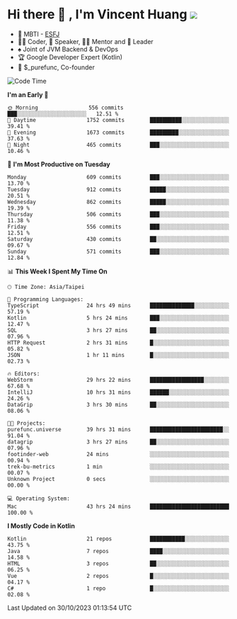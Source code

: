 # Hi there 👋 , I'm Vincent Huang ![](https://komarev.com/ghpvc/?username=Jian-Min-Huang)
- 👀 MBTI - [ESFJ](https://www.16personalities.com/esfj-personality)
- 👨‍💻 Coder, 🎤 Speaker, 👨‍🏫 Mentor and 🚀 Leader
- ♠️ Joint of JVM Backend & DevOps
- 🏆 Google Developer Expert (Kotlin)
- 💼 $_purefunc, Co-founder

<!--START_SECTION:waka-->
![Code Time](http://img.shields.io/badge/Code%20Time-2%2C794%20hrs%2030%20mins-blue)

**I'm an Early 🐤** 

```text
🌞 Morning                556 commits         ███░░░░░░░░░░░░░░░░░░░░░░   12.51 % 
🌆 Daytime                1752 commits        ██████████░░░░░░░░░░░░░░░   39.41 % 
🌃 Evening                1673 commits        █████████░░░░░░░░░░░░░░░░   37.63 % 
🌙 Night                  465 commits         ███░░░░░░░░░░░░░░░░░░░░░░   10.46 % 
```
📅 **I'm Most Productive on Tuesday** 

```text
Monday                   609 commits         ███░░░░░░░░░░░░░░░░░░░░░░   13.70 % 
Tuesday                  912 commits         █████░░░░░░░░░░░░░░░░░░░░   20.51 % 
Wednesday                862 commits         █████░░░░░░░░░░░░░░░░░░░░   19.39 % 
Thursday                 506 commits         ███░░░░░░░░░░░░░░░░░░░░░░   11.38 % 
Friday                   556 commits         ███░░░░░░░░░░░░░░░░░░░░░░   12.51 % 
Saturday                 430 commits         ██░░░░░░░░░░░░░░░░░░░░░░░   09.67 % 
Sunday                   571 commits         ███░░░░░░░░░░░░░░░░░░░░░░   12.84 % 
```


📊 **This Week I Spent My Time On** 

```text
🕑︎ Time Zone: Asia/Taipei

💬 Programming Languages: 
TypeScript               24 hrs 49 mins      ██████████████░░░░░░░░░░░   57.19 % 
Kotlin                   5 hrs 24 mins       ███░░░░░░░░░░░░░░░░░░░░░░   12.47 % 
SQL                      3 hrs 27 mins       ██░░░░░░░░░░░░░░░░░░░░░░░   07.96 % 
HTTP Request             2 hrs 31 mins       █░░░░░░░░░░░░░░░░░░░░░░░░   05.82 % 
JSON                     1 hr 11 mins        █░░░░░░░░░░░░░░░░░░░░░░░░   02.73 % 

🔥 Editors: 
WebStorm                 29 hrs 22 mins      █████████████████░░░░░░░░   67.68 % 
IntelliJ                 10 hrs 31 mins      ██████░░░░░░░░░░░░░░░░░░░   24.26 % 
DataGrip                 3 hrs 30 mins       ██░░░░░░░░░░░░░░░░░░░░░░░   08.06 % 

🐱‍💻 Projects: 
purefunc.universe        39 hrs 31 mins      ███████████████████████░░   91.04 % 
datagrip                 3 hrs 27 mins       ██░░░░░░░░░░░░░░░░░░░░░░░   07.96 % 
footinder-web            24 mins             ░░░░░░░░░░░░░░░░░░░░░░░░░   00.94 % 
trek-bu-metrics          1 min               ░░░░░░░░░░░░░░░░░░░░░░░░░   00.07 % 
Unknown Project          0 secs              ░░░░░░░░░░░░░░░░░░░░░░░░░   00.00 % 

💻 Operating System: 
Mac                      43 hrs 24 mins      █████████████████████████   100.00 % 
```

**I Mostly Code in Kotlin** 

```text
Kotlin                   21 repos            ███████████░░░░░░░░░░░░░░   43.75 % 
Java                     7 repos             ████░░░░░░░░░░░░░░░░░░░░░   14.58 % 
HTML                     3 repos             ██░░░░░░░░░░░░░░░░░░░░░░░   06.25 % 
Vue                      2 repos             █░░░░░░░░░░░░░░░░░░░░░░░░   04.17 % 
C#                       1 repo              █░░░░░░░░░░░░░░░░░░░░░░░░   02.08 % 
```




 Last Updated on 30/10/2023 01:13:54 UTC
<!--END_SECTION:waka-->
